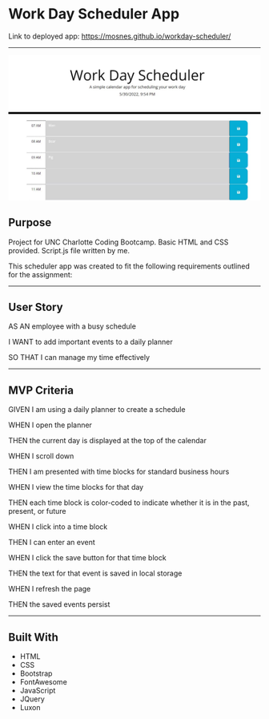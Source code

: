 # Work Day Scheduler App

Link to deployed app: https://mosnes.github.io/workday-scheduler/

---

![Example Screenshot](./assets/images/screenshot1.JPG)


## Purpose
Project for UNC Charlotte Coding Bootcamp.
Basic HTML and CSS provided. Script.js file written by me.

This scheduler app was created to fit the following requirements outlined for the assignment:

---


## User Story
AS AN employee with a busy schedule

I WANT to add important events to a daily planner

SO THAT I can manage my time effectively

---

## MVP Criteria
GIVEN I am using a daily planner to create a schedule

WHEN I open the planner

THEN the current day is displayed at the top of the calendar

WHEN I scroll down

THEN I am presented with time blocks for standard business hours

WHEN I view the time blocks for that day

THEN each time block is color-coded to indicate whether it is in the past, present, or future

WHEN I click into a time block

THEN I can enter an event

WHEN I click the save button for that time block

THEN the text for that event is saved in local storage

WHEN I refresh the page

THEN the saved events persist

---

## Built With
* HTML
* CSS
* Bootstrap
* FontAwesome
* JavaScript
* JQuery
* Luxon